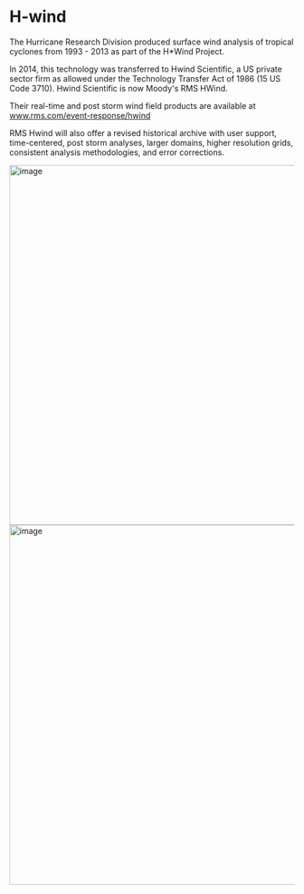 # H-wind

The Hurricane Research Division produced surface wind analysis of tropical cyclones from 1993 - 2013 as part of the H*Wind Project.

In 2014, this technology was transferred to Hwind Scientific, a US private sector firm as allowed under the Technology Transfer Act of 1986 (15 US Code 3710). Hwind Scientific is now Moody's RMS HWind.

Their real-time and post storm wind field products are available at www.rms.com/event-response/hwind

RMS Hwind will also offer a revised historical archive with user support, time-centered, post storm analyses, larger domains, higher resolution grids, consistent analysis methodologies, and error corrections.

<img width="635" alt="image" src="https://github.com/CongGao-CG/H-wind/assets/50480172/a0f8f40e-db64-417d-989a-dfc25537ba96">

<img width="635" alt="image" src="https://github.com/CongGao-CG/H-wind/assets/50480172/28d3c9c4-718b-4953-9b61-d47cd63279e5">
